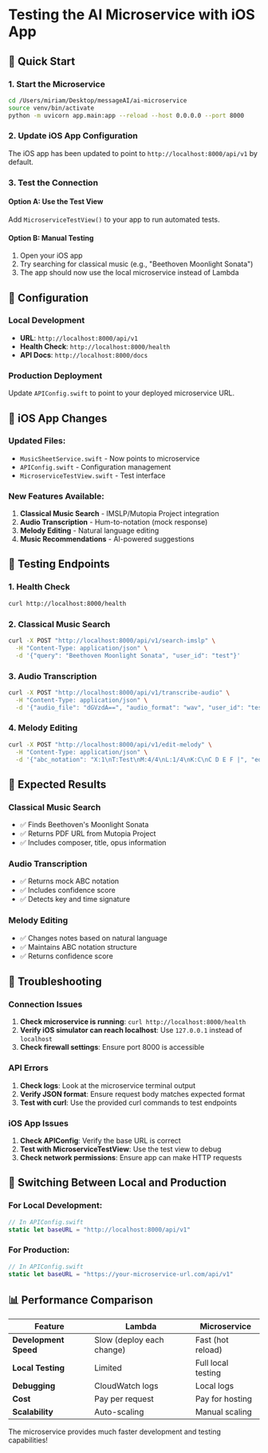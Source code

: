# Testing the AI Microservice with iOS App

## 🚀 Quick Start

### 1. Start the Microservice
```bash
cd /Users/miriam/Desktop/messageAI/ai-microservice
source venv/bin/activate
python -m uvicorn app.main:app --reload --host 0.0.0.0 --port 8000
```

### 2. Update iOS App Configuration
The iOS app has been updated to point to `http://localhost:8000/api/v1` by default.

### 3. Test the Connection

#### Option A: Use the Test View
Add `MicroserviceTestView()` to your app to run automated tests.

#### Option B: Manual Testing
1. Open your iOS app
2. Try searching for classical music (e.g., "Beethoven Moonlight Sonata")
3. The app should now use the local microservice instead of Lambda

## 🔧 Configuration

### Local Development
- **URL**: `http://localhost:8000/api/v1`
- **Health Check**: `http://localhost:8000/health`
- **API Docs**: `http://localhost:8000/docs`

### Production Deployment
Update `APIConfig.swift` to point to your deployed microservice URL.

## 📱 iOS App Changes

### Updated Files:
- `MusicSheetService.swift` - Now points to microservice
- `APIConfig.swift` - Configuration management
- `MicroserviceTestView.swift` - Test interface

### New Features Available:
1. **Classical Music Search** - IMSLP/Mutopia Project integration
2. **Audio Transcription** - Hum-to-notation (mock response)
3. **Melody Editing** - Natural language editing
4. **Music Recommendations** - AI-powered suggestions

## 🧪 Testing Endpoints

### 1. Health Check
```bash
curl http://localhost:8000/health
```

### 2. Classical Music Search
```bash
curl -X POST "http://localhost:8000/api/v1/search-imslp" \
  -H "Content-Type: application/json" \
  -d '{"query": "Beethoven Moonlight Sonata", "user_id": "test"}'
```

### 3. Audio Transcription
```bash
curl -X POST "http://localhost:8000/api/v1/transcribe-audio" \
  -H "Content-Type: application/json" \
  -d '{"audio_file": "dGVzdA==", "audio_format": "wav", "user_id": "test", "duration_seconds": 10}'
```

### 4. Melody Editing
```bash
curl -X POST "http://localhost:8000/api/v1/edit-melody" \
  -H "Content-Type: application/json" \
  -d '{"abc_notation": "X:1\nT:Test\nM:4/4\nL:1/4\nK:C\nC D E F |", "edit_instruction": "change the second note to A", "user_id": "test"}'
```

## 🎯 Expected Results

### Classical Music Search
- ✅ Finds Beethoven's Moonlight Sonata
- ✅ Returns PDF URL from Mutopia Project
- ✅ Includes composer, title, opus information

### Audio Transcription
- ✅ Returns mock ABC notation
- ✅ Includes confidence score
- ✅ Detects key and time signature

### Melody Editing
- ✅ Changes notes based on natural language
- ✅ Maintains ABC notation structure
- ✅ Returns confidence score

## 🚨 Troubleshooting

### Connection Issues
1. **Check microservice is running**: `curl http://localhost:8000/health`
2. **Verify iOS simulator can reach localhost**: Use `127.0.0.1` instead of `localhost`
3. **Check firewall settings**: Ensure port 8000 is accessible

### API Errors
1. **Check logs**: Look at the microservice terminal output
2. **Verify JSON format**: Ensure request body matches expected format
3. **Test with curl**: Use the provided curl commands to test endpoints

### iOS App Issues
1. **Check APIConfig**: Verify the base URL is correct
2. **Test with MicroserviceTestView**: Use the test view to debug
3. **Check network permissions**: Ensure app can make HTTP requests

## 🔄 Switching Between Local and Production

### For Local Development:
```swift
// In APIConfig.swift
static let baseURL = "http://localhost:8000/api/v1"
```

### For Production:
```swift
// In APIConfig.swift
static let baseURL = "https://your-microservice-url.com/api/v1"
```

## 📊 Performance Comparison

| Feature | Lambda | Microservice |
|---------|--------|--------------|
| **Development Speed** | Slow (deploy each change) | Fast (hot reload) |
| **Local Testing** | Limited | Full local testing |
| **Debugging** | CloudWatch logs | Local logs |
| **Cost** | Pay per request | Pay for hosting |
| **Scalability** | Auto-scaling | Manual scaling |

The microservice provides much faster development and testing capabilities!
